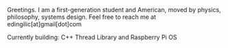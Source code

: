 Greetings. I am a first-generation student and American, moved by physics, philosophy, systems design. 
Feel free to reach me at edingilic[at]gmail[dot]com

Currently building: C++ Thread Library and Raspberry Pi OS
